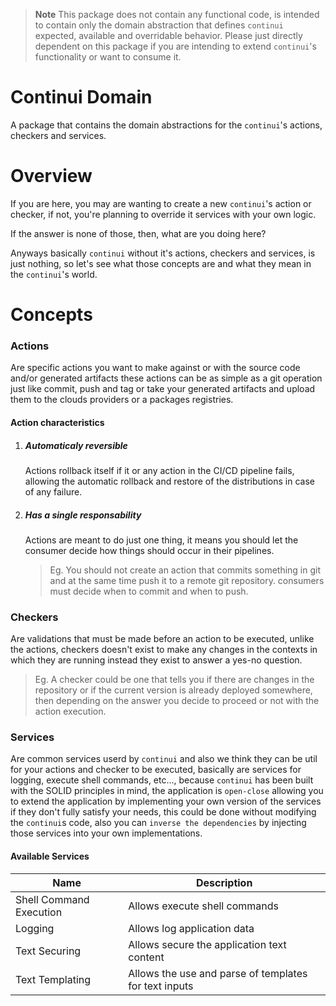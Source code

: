 > **Note** This package does not contain any functional code, is intended to contain only the domain abstraction that defines `continui` expected,  available and overridable behavior. Please just directly dependent on this package if you are intending to extend `continui`'s functionality or want to consume it.

# Continui Domain

A package that contains the domain abstractions for the `continui`'s actions, checkers and services.


# Overview

If you are here, you may are wanting to create a new `continui`'s action or checker, if not, you're planning to override it services with your own logic.

If the answer is none of those, then, what are you doing here?

Anyways basically `continui` without it's actions, checkers and services, is just nothing, so let's see what those concepts are and what they mean in the `continui`'s world.

# Concepts

### Actions

Are specific actions you want to make against or with the source code and/or generated artifacts these actions can be as simple as a git operation just like commit, push and tag or take your generated artifacts and upload them to the clouds providers or a packages registries.

#### Action characteristics

  1. ##### Automaticaly reversible
      Actions rollback itself if it or any action in the CI/CD pipeline fails, allowing the automatic rollback and restore of the distributions in case of any failure.

  2. ##### Has a single responsability
      Actions are meant to do just one thing, it means you should let the consumer decide how things should occur in their pipelines. 
        
      > Eg. You should not create an action that commits something in git and at the same time push it to a remote git repository. consumers must decide when to commit and when to push.

### Checkers

Are validations that must be made before an action to be executed, unlike the actions, checkers doesn't exist to make any changes in the contexts in which they are running instead they exist to answer a yes-no question.

> Eg. A checker could be one that tells you if there are changes in the repository or if the current version is already deployed somewhere, then depending on the answer you decide to proceed or not with the action execution.

### Services

Are common services userd by `continui` and also we think they can be util for your actions and checker to be executed, basically are services for logging, execute shell commands, etc..., because `continui` has been built with the SOLID principles in mind, the application is `open-close` allowing you to extend the application by implementing your own version of the services if they don't fully satisfy your needs, this could be done without modifying the `continui`s code, also you can `inverse the dependencies` by injecting those services into your own implementations.

#### Available Services

Name | Description
-----| -----------
Shell Command Execution | Allows execute shell commands
Logging | Allows log application data 
Text Securing | Allows secure the application text content
Text Templating | Allows the use and parse of templates for text inputs
